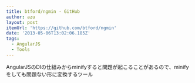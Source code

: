 ```yaml
---
title: btford/ngmin · GitHub
author: azu
layout: post
itemUrl: 'https://github.com/btford/ngmin'
date: '2013-05-06T13:02:06.185Z'
tags:
  - AngularJS
  - Tools
---
```

AngularJSのDIの仕組みからminifyすると問題が起こることがあるので、minifyをしても問題ない形に変換するツール
